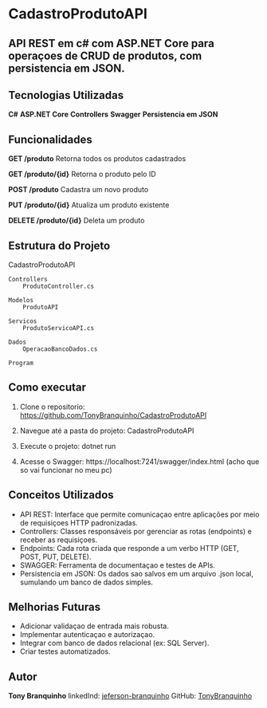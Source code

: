 ﻿# CadastroProdutoAPI

## API REST em c# com ASP.NET Core para operaçoes de **CRUD** de produtos, com persistencia em JSON.

## Tecnologias Utilizadas

**C#**
**ASP.NET Core**
**Controllers**
**Swagger**
**Persistencia em JSON**

## Funcionalidades

**GET /produto**
Retorna todos os produtos cadastrados

**GET /produto/{id}**
Retorna o produto pelo ID

**POST /produto**
Cadastra um novo produto

**PUT /produto/{id}**
Atualiza um produto existente

**DELETE /produto/{id}**
Deleta um produto


## Estrutura do Projeto

CadastroProdutoAPI

	Controllers
		ProdutoController.cs

	Modelos
		ProdutoAPI

	Servicos
		ProdutoServicoAPI.cs

	Dados
		OperacaoBancoDados.cs

	Program


## Como executar

1. Clone o repositorio:
https://github.com/TonyBranquinho/CadastroProdutoAPI

2. Navegue até a pasta do projeto:
CadastroProdutoAPI

3. Execute o projeto:
dotnet run

4. Acesse o Swagger:
https://localhost:7241/swagger/index.html (acho que so vai funcionar no meu pc)


## Conceitos Utilizados

- API REST: Interface que permite comunicaçao entre aplicações por meio de requisiçoes HTTP padronizadas.
- Controllers: Classes responsáveis por gerenciar as rotas (endpoints) e receber as requisiçoes.
- Endpoints: Cada rota criada que responde a um verbo HTTP (GET, POST, PUT, DELETE).
- SWAGGER: Ferramenta de documentaçao e testes de APIs.
- Persistencia em JSON: Os dados sao salvos em um arquivo .json local, sumulando um banco de dados simples.


## Melhorias Futuras

- Adicionar validaçao de entrada mais robusta.
- Implementar autenticaçao e autorizaçao.
- Integrar com banco de dados relacional (ex: SQL Server).
- Criar testes automatizados.

## Autor
**Tony Branquinho**
linkedInd: [jeferson-branquinho](https://www.linkedin.com/in/jeferson-branquinho/)
GitHub: [TonyBranquinho](https://github.com/TonyBranquinho)